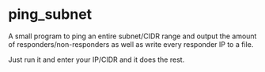 # ping_subnet

A small program to ping an entire subnet/CIDR range and output the amount of responders/non-responders as well as write every responder IP to a file.

Just run it and enter your IP/CIDR and it does the rest.
